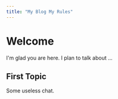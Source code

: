 ```yaml
---
title: "My Blog My Rules"
---
```


# Welcome   
I'm glad you are here. I plan to talk about ...  

## First Topic

Some useless chat.
